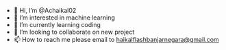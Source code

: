 - 👋 Hi, I’m @Achaikal02
- 👀 I’m interested in machine learning
- 🌱 I’m currently learning coding
- 💞️ I’m looking to collaborate on new project
- 📫 How to reach me please email to haikalflashbanjarnegara@gmail.com

<!---
Achaikal02/Achaikal02 is a ✨ special ✨ repository because its `README.md` (this file) appears on your GitHub profile.
You can click the Preview link to take a look at your changes.
--->
